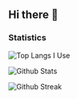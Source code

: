 ## Hi there 👋

### Statistics

![Top Langs I Use](https://github-readme-stats.vercel.app/api/top-langs/?username=insuhkim&layout=compact&langs_count=12)

![Github Stats](https://github-readme-stats.vercel.app/api?username=insuhkim&show_icons=true&theme=radical)

![Github Streak](https://github-readme-streak-stats.herokuapp.com?user=insuhkim&theme=vue-dark&hide_border=true&date_format=M%20j%5B%2C%20Y%5D)

<!--
**insuhkim/insuhkim** is a ✨ _special_ ✨ repository because its `README.md` (this file) appears on your GitHub profile.

Here are some ideas to get you started:

- 🔭 I’m currently working on ...
- 🌱 I’m currently learning ...
- 👯 I’m looking to collaborate on ...
- 🤔 I’m looking for help with ...
- 💬 Ask me about ...
- 📫 How to reach me: ...
- 😄 Pronouns: ...
- ⚡ Fun fact: ...
-->
